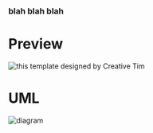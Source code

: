 ### blah blah blah

# Preview

![this template designed by Creative Tim](https://i.imgur.com/xmLmMLX.png)

# UML
![diagram](https://i.imgur.com/djPPdBJ.png)

